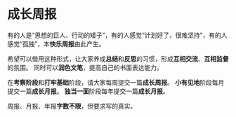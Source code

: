 # 成长周报

有的人是“思想的巨人、行动的矮子”，有的人感觉“计划好了，很难坚持”，有的人感觉“孤独”，本**快乐周报**由此产生。

希望可以借用这种形式，让大家养成**总结**和**反思**的习惯，形成**互相交流**、**互相监督**的氛围。
同时可以**润色文笔**，提高自己的书面表达能力。

在**考察阶段**和**打牢基础**阶段，请大家每周提交一篇**成长周报**。
**小有见地**阶段每月提交一篇**成长月报**。
**独当一面**阶段每年提交一篇**成长月报**。

周报、月报、年报**字数不限**，但要求写的真实。
